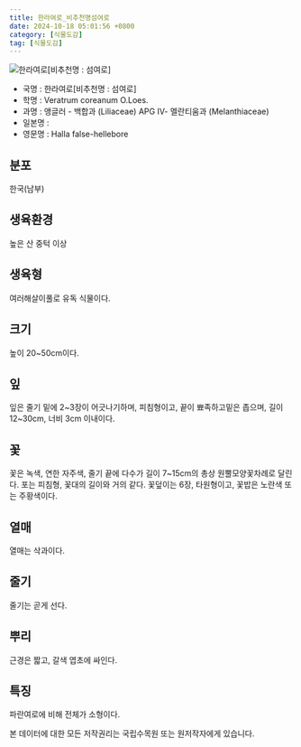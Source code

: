 ```yaml
---
title: 한라여로_비추천명섬여로
date: 2024-10-18 05:01:56 +0800
category: [식물도감]
tag: [식물도감]
---
```




![한라여로[비추천명 : 섬여로]](/fileUpload/plants/basic/Liliaceae/Veratrum/19548/2_th2.JPG)
- 국명 : 한라여로[비추천명 : 섬여로]
- 학명 : Veratrum coreanum O.Loes.
- 과명 : 앵글러 - 백합과 (Liliaceae) APG Ⅳ- 멜란티움과 (Melanthiaceae)
- 일본명 : 
- 영문명 : Halla false-hellebore


## 분포
한국(남부)
## 생육환경
높은 산 중턱 이상
## 생육형
여러해살이풀로 유독 식물이다.
## 크기
높이 20~50cm이다.
## 잎
잎은 줄기 밑에 2~3장이 어긋나기하며, 피침형이고, 끝이 뾰족하고밑은 좁으며, 길이 12~30cm, 너비 3cm 이내이다.
## 꽃
꽃은 녹색, 연한 자주색, 줄기 끝에 다수가 길이 7~15cm의 총상 원뿔모양꽃차례로 달린다. 포는 피침형, 꽃대의 길이와 거의 같다. 꽃덮이는 6장, 타원형이고, 꽃밥은 노란색 또는 주황색이다.
## 열매
열매는 삭과이다.
## 줄기
줄기는 곧게 선다.
## 뿌리
근경은 짧고, 갈색 엽초에 싸인다.
## 특징
파란여로에 비해 전체가 소형이다. 






본 데이터에 대한 모든 저작권리는 국립수목원 또는 원저작자에게 있습니다.
